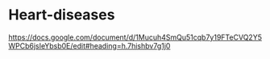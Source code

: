 # Heart-diseases
https://docs.google.com/document/d/1Mucuh4SmQu51cqb7y19FTeCVQ2Y5WPCb6jsIeYbsb0E/edit#heading=h.7hishbv7g1j0
